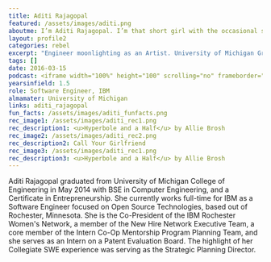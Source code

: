 ```yaml
---
title: Aditi Rajagopal
featured: /assets/images/aditi.png
aboutme: I’m Aditi Rajagopal. I’m that short girl with the occasional soap box, and the diehard Michigan fan. I always have a side project or two and a couple of tricks up my sleeve.
layout: profile2
categories: rebel
excerpt: "Engineer moonlighting as an Artist. University of Michigan Grad. Looking to change the world."
tags: []
date: 2016-03-15
podcast: <iframe width="100%" height="100" scrolling="no" frameborder="no" src="https://w.soundcloud.com/player/?url=https%3A//api.soundcloud.com/tracks/113856405&amp;color=ff5500&amp;auto_play=false&amp;hide_related=false&amp;show_artwork=false&amp;show_comments=true&amp;show_user=true&amp;show_reposts=false"></iframe> 
yearsinfield: 1.5
role: Software Engineer, IBM
almamater: University of Michigan
links: aditi_rajagopal
fun_facts: /assets/images/aditi_funfacts.png 
rec_image1: /assets/images/aditi_rec1.png
rec_description1: <u>Hyperbole and a Half</u> by Allie Brosh
rec_image2: /assets/images/aditi_rec2.png
rec_description2: Call Your Girlfriend
rec_image3: /assets/images/aditi_rec1.png
rec_description3: <u>Hyperbole and a Half</u> by Allie Brosh
---
```


<p>Aditi Rajagopal graduated from University of Michigan College of Engineering
  in May 2014 with BSE in Computer Engineering, and a Certificate in Entrepreneurship.
  She currently works full-time for IBM as a Software Engineer focused on Open Source
  Technologies, based out of Rochester, Minnesota. She is the Co-President of the
  IBM Rochester Women's Network, a member of the New Hire Network Executive Team,
  a core member of the Intern Co-Op Mentorship Program Planning Team, and she
  serves as an Intern on a Patent Evaluation Board. The highlight of her Collegiate
  SWE experience was serving as the Strategic Planning Director.</p>


